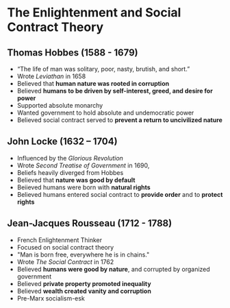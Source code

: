 # The Enlightenment and Social Contract Theory

## Thomas Hobbes (1588 - 1679)

- “The life of man was solitary, poor, nasty, brutish, and short.”
- Wrote *Leviathan* in 1658
- Believed that **human nature was rooted in corruption**
- Believed **humans to be driven by self-interest, greed, and desire for power**
- Supported absolute monarchy
- Wanted government to hold absolute and undemocratic power
- Believed social contract served to **prevent a return to uncivilized nature**

## John Locke (1632 – 1704)

- Influenced by the *Glorious Revolution*
- Wrote *Second Treatise of Government* in 1690,
- Beliefs heavily diverged from Hobbes
- Believed that **nature was good by default**
- Beiieved humans were born with **natural rights**
- Believed humans entered social contract to **provide order** and to **protect rights**

## Jean-Jacques Rousseau (1712 - 1788) 

- French Enlightenment Thinker
- Focused on social contract theory
- "Man is born free, everywhere he is in chains."
- Wrote *The Social Contract* in 1762
- Believed **humans were good by nature**, and corrupted by organized government
- Believed **private property promoted inequality**
- Believed **wealth created vanity and corruption**
- Pre-Marx socialism-esk
